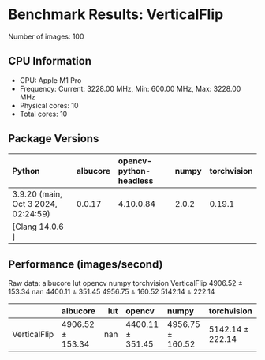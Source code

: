 # Benchmark Results: VerticalFlip

Number of images: 100

## CPU Information

- CPU: Apple M1 Pro
- Frequency: Current: 3228.00 MHz, Min: 600.00 MHz, Max: 3228.00 MHz
- Physical cores: 10
- Total cores: 10

## Package Versions

| Python                                | albucore   | opencv-python-headless   | numpy   | torchvision   |
|:--------------------------------------|:-----------|:-------------------------|:--------|:--------------|
| 3.9.20 (main, Oct  3 2024, 02:24:59)  | 0.0.17     | 4.10.0.84                | 2.0.2   | 0.19.1        |
| [Clang 14.0.6 ]                       |            |                          |         |               |

## Performance (images/second)

Raw data:
                      albucore  lut            opencv             numpy       torchvision
VerticalFlip  4906.52 ± 153.34  nan  4400.11 ± 351.45  4956.75 ± 160.52  5142.14 ± 222.14

|              | albucore         |   lut | opencv           | numpy            | torchvision      |
|:-------------|:-----------------|------:|:-----------------|:-----------------|:-----------------|
| VerticalFlip | 4906.52 ± 153.34 |   nan | 4400.11 ± 351.45 | 4956.75 ± 160.52 | 5142.14 ± 222.14 |
